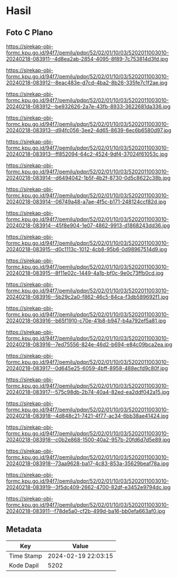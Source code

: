 # Hasil

## Foto C Plano

https://sirekap-obj-formc.kpu.go.id/94f7/pemilu/pdpr/52/02/01/10/03/5202011003010-20240218-083911--4d8ea2ab-2854-4095-8f89-7c753814d3fd.jpg

https://sirekap-obj-formc.kpu.go.id/94f7/pemilu/pdpr/52/02/01/10/03/5202011003010-20240218-083912--8eac483e-d7cd-4ba2-8b26-335fe7c1f2ae.jpg

https://sirekap-obj-formc.kpu.go.id/94f7/pemilu/pdpr/52/02/01/10/03/5202011003010-20240218-083912--be932626-2a7e-43fb-8933-3622681da336.jpg

https://sirekap-obj-formc.kpu.go.id/94f7/pemilu/pdpr/52/02/01/10/03/5202011003010-20240218-083913--d94fc056-3ee2-4d65-8639-6ec6b6580d97.jpg

https://sirekap-obj-formc.kpu.go.id/94f7/pemilu/pdpr/52/02/01/10/03/5202011003010-20240218-083913--ff852094-64c2-4524-9df4-37024f61053c.jpg

https://sirekap-obj-formc.kpu.go.id/94f7/pemilu/pdpr/52/02/01/10/03/5202011003010-20240218-083914--d6494042-1b5f-4b2f-8730-0d5c8622c38b.jpg

https://sirekap-obj-formc.kpu.go.id/94f7/pemilu/pdpr/52/02/01/10/03/5202011003010-20240218-083914--06749a48-a7ae-4f5c-b171-248124ccf82d.jpg

https://sirekap-obj-formc.kpu.go.id/94f7/pemilu/pdpr/52/02/01/10/03/5202011003010-20240218-083914--45f8e904-1e07-4862-9913-d1868243dd36.jpg

https://sirekap-obj-formc.kpu.go.id/94f7/pemilu/pdpr/52/02/01/10/03/5202011003010-20240218-083915--d0c1113c-1012-4cb8-95b6-0d98967514d9.jpg

https://sirekap-obj-formc.kpu.go.id/94f7/pemilu/pdpr/52/02/01/10/03/5202011003010-20240218-083915--8f11e02c-1449-4a1b-bf0c-9e0c73ffb0cd.jpg

https://sirekap-obj-formc.kpu.go.id/94f7/pemilu/pdpr/52/02/01/10/03/5202011003010-20240218-083916--5b29c2a0-f862-46c5-84ca-f3db589692f1.jpg

https://sirekap-obj-formc.kpu.go.id/94f7/pemilu/pdpr/52/02/01/10/03/5202011003010-20240218-083916--b65f1910-c70e-41b8-b947-b4a792ef5a81.jpg

https://sirekap-obj-formc.kpu.go.id/94f7/pemilu/pdpr/52/02/01/10/03/5202011003010-20240218-083916--7ed75556-824e-46d2-b694-e84c09bca2ea.jpg

https://sirekap-obj-formc.kpu.go.id/94f7/pemilu/pdpr/52/02/01/10/03/5202011003010-20240218-083917--0d645e25-6059-4bff-8958-488ecfd9c80f.jpg

https://sirekap-obj-formc.kpu.go.id/94f7/pemilu/pdpr/52/02/01/10/03/5202011003010-20240218-083917--575c98db-2b74-40a4-82ed-ea2ddf042a15.jpg

https://sirekap-obj-formc.kpu.go.id/94f7/pemilu/pdpr/52/02/01/10/03/5202011003010-20240218-083918--4d848c21-7421-4f77-ac34-6bb38ae41424.jpg

https://sirekap-obj-formc.kpu.go.id/94f7/pemilu/pdpr/52/02/01/10/03/5202011003010-20240218-083918--c0b2e868-1500-40a2-957b-20fd6d7d5e89.jpg

https://sirekap-obj-formc.kpu.go.id/94f7/pemilu/pdpr/52/02/01/10/03/5202011003010-20240218-083918--73aa9628-ba17-4c83-853a-35629beaf78a.jpg

https://sirekap-obj-formc.kpu.go.id/94f7/pemilu/pdpr/52/02/01/10/03/5202011003010-20240218-083919--3f5dc409-2662-4700-82df-e3452e9794dc.jpg

https://sirekap-obj-formc.kpu.go.id/94f7/pemilu/pdpr/52/02/01/10/03/5202011003010-20240218-083911--f78de5a0-cf2b-499d-ba16-bb0efa663af0.jpg


## Metadata

| Key        | Value               |
| ---------- | ------------------- |
| Time Stamp | 2024-02-19 22:03:15 |
| Kode Dapil | 5202                |



